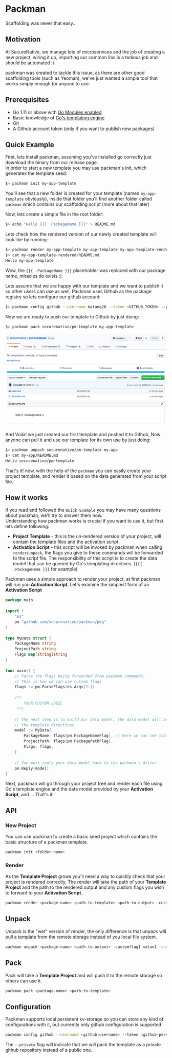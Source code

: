 # Packman
Scaffolding was never that easy...

## Motivation
At SecureNative, we manage lots of microservices and the job of creating a new
project, wiring it up, importing our common libs is a tedious job and should be automated :)

packman was created to tackle this issue, as there are other good scaffolding tools (such as Yeoman), we've just wanted a simple tool that 
works simply enough for anyone to use.

## Prerequisites
- Go 1.11 or above with [Go Modules enabled](https://github.com/golang/go/wiki/Modules#how-to-use-modules)
- Basic knowledge of [Go's templating engine](https://curtisvermeeren.github.io/2017/09/14/Golang-Templates-Cheatsheet)
- Git
- A Github account token (only if you want to publish new packages)

## Quick Example
First, lets install packman, assuming you've installed go correctly just download the binary from our release page.  
In order to start a new template you may use packman's init, which generates the template seed:  
```bash
$> packman init my-app-template
```  
You'll see that a new folder is created for your template (named `my-app-template` obviously),
inside that folder you'll find another folder called `packman` which contains our scaffolding script (more about that later)

Now, lets create a simple file in the root folder:
```bash
$> echo "Hello {{{ .PackageName }}}" > README.md
```
Lets check how the rendered version of our newly created template will look like by running:
```bash
$> packman render my-app-template my-app-template my-app-template-rendered
$> cat my-app-template-rendered/README.md
Hello my-app-template
```

Wow, the `{{{ .PackageName }}}` placeholder was replaced with our package name, miracles do exists :) 

Lets assume that we are happy with our template and we want to publish it so other users can use as well, Packman uses Github as the package registry so lets configure our github account:
```bash
$> packman config github --username matang28 --token <GITHUB_TOKEN> --private
```

Now we are ready to push our template to Github by just doing:
```bash
$> packman pack securenative/pm-template my-app-template
```
![](docs/pack_github.png)

And Voila! we just created our first template and pushed it to Github, Now anyone can pull it and use our template for its own use by just doing:
```bash
$> packman unpack securenative/pm-template my-app
$> cat my-app/README.md
Hello securenative/pm-template
```

That's it! now, with the help of the `packman` you can easily create your project template, and render it based on the data generated from your script file.

## How it works
If you read and followed the `Quick Example` you may have many questions about packman, we'll try to answer them now.  
Understanding how packman works is crucial if you want to use it, but first lets define following:
- **Project Template** - this is the un-rendered version of your project, will contain the template files and the activation script.
- **Activation Script** - this script will be invoked by packman when calling `render`/`unpack`, the flags you give to these commands will be forwarded to the script file.
The responsibility of this script is to create the data model that can be queried by Go's templating directives. (`{{{ .PackageName }}}` for example)

Packman uses a simple approach to render your project, at first packman will run you **Activation Script**, Let's examine the simplest form of an **Activation Script**
```go
package main

import (
	"os"
	pm "github.com/securenative/packman/pkg"
)

type MyData struct {
	PackageName string
	ProjectPath string
	Flags map[string]string
}

func main() {
	// Parse the flags being forwarded from packman commands:
	// This is how we can use custom flags
	flags := pm.ParseFlags(os.Args[2:])
	
	/**
        YOUR CUSTOM LOGIC
	 **/
	
	// The next step is to build our data model, the data model will be used by
	// the template directives.
	model := MyData{
		PackageName: flags[pm.PackageNameFlag], // Here we can see that {{{ .PackageName }}} refers to this field 
		ProjectPath: flags[pm.PackagePathFlag], 
		Flags: flags,
	}

	// You must reply your data model back to the packman's driver
	pm.Reply(model)
}
```

Next, packman will go through your project tree and render each file using Go's template engine and the data model provided by your **Activation Script**, and ... That's it!

## API

### New Project
You can use packman to create a basic seed project which contains the basic structure of a packman template.
```bash
packman init <folder-name>
```

### Render
As the **Template Project** grows you'll need a way to quickly check that your project is rendered correctly,
The render will take the path of your **Template Project** and the path to the rendered output and any custom flags you wish to forward to your **Activation Script**.
```bash
packman render <package-name> <path-to-template> <path-to-output> -customflag1 value1 -customflag2 value2 ...
```

## Unpack
Unpack is the "wet" version of render, the only difference is that unpack will pull a template from the remote storage instead of you local file system.
```bash
packman unpack <package-name> <path-to-output> -customflag1 value1 -customflag2 value2 ...
```

## Pack
Pack will take a **Template Project** and will push it to the remote storage so others can use it.
```bash
packman pack <package-name> <path-to-template>
```

## Configuration
Packman supports local persistent kv-storage so you can store any kind of configurations with it, but currently only github configuration is supported.
```bash
packman config github --username <github-username> --token <github-personal-token> [--private]
```
The `--private` flag will indicate that we will pack the template as a private github repository instead of a public one.